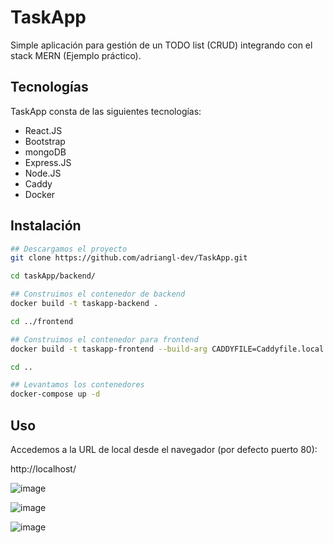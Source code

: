 # TaskApp

Simple aplicación para gestión de un TODO list (CRUD) integrando con el stack MERN (Ejemplo práctico).

## Tecnologías
TaskApp consta de las siguientes tecnologías:
- React.JS
- Bootstrap
- mongoDB
- Express.JS
- Node.JS
- Caddy
- Docker

## Instalación
```bash
## Descargamos el proyecto
git clone https://github.com/adriangl-dev/TaskApp.git
```

```bash
cd taskApp/backend/ 
```

```bash
## Construimos el contenedor de backend
docker build -t taskapp-backend . 
```

```bash
cd ../frontend
```

```bash
## Construimos el contenedor para frontend
docker build -t taskapp-frontend --build-arg CADDYFILE=Caddyfile.local --build-arg BASE_URL=http://localhost:3001/rest .
```

```bash
cd ..
```

```bash
## Levantamos los contenedores
docker-compose up -d
```


## Uso

Accedemos a la URL de local desde el navegador (por defecto puerto 80):
 
http://localhost/


![image](https://user-images.githubusercontent.com/2179475/117713479-003c4680-b1d6-11eb-82c2-146390993958.png)

![image](https://user-images.githubusercontent.com/2179475/117713527-11855300-b1d6-11eb-9a46-d0ef45b44be1.png)

![image](https://user-images.githubusercontent.com/2179475/117713623-2f52b800-b1d6-11eb-90c9-d0e7ee2998b1.png)


